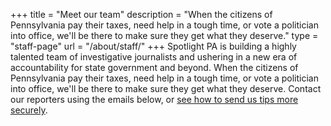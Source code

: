 +++
title = "Meet our team"
description = "When the citizens of Pennsylvania pay their taxes, need help in a tough time, or vote a politician into office, we'll be there to make sure they get what they deserve."
type = "staff-page"
url = "/about/staff/"
+++
Spotlight PA is building a highly talented team of investigative journalists and ushering in a new era of accountability for state government and beyond. When the citizens of Pennsylvania pay their taxes, need help in a tough time, or vote a politician into office, we'll be there to make sure they get what they deserve. Contact our reporters using the emails below, or [see how to send us tips more securely](/tips/).
